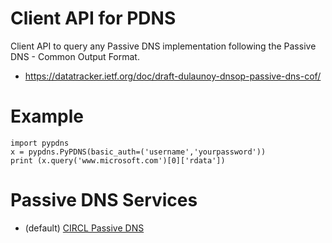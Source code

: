 Client API for PDNS
===================

Client API to query any Passive DNS implementation following the Passive DNS - Common Output Format.

* https://datatracker.ietf.org/doc/draft-dulaunoy-dnsop-passive-dns-cof/

Example
=======

~~~~
import pypdns
x = pypdns.PyPDNS(basic_auth=('username','yourpassword'))
print (x.query('www.microsoft.com')[0]['rdata'])
~~~~

Passive DNS Services
====================

* (default) [CIRCL Passive DNS](http://www.circl.lu/services/passive-dns/)


